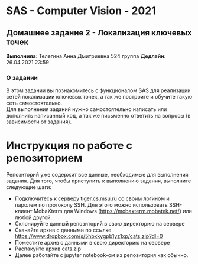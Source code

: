 # SAS - Computer Vision - 2021

## Домашнее задание 2 - Локализация ключевых точек
**Выполнила**: Телегина Анна Дмитриевна 524 группа
**Дедлайн:** 26.04.2021 23:59

### О задании
В этом задании вы познакомитесь с функционалом SAS для реализации сетей локализации ключевых точек, а так же построите и обучите такую сеть самостоятельно.
<br>
Для выполнения заданий нужно самостоятельно написать или дополнить написанный код, а так же письменно ответить на вопросы (в зависимости от задания).

# Инструкция по работе с репозиторием
Репозиторий уже содержит все данные, необходимые для выполнения задания.
Для того, чтобы приступить к выполнению задания, выполните следующие шаги:
- Подключитесь к серверу tiger.cs.msu.ru со своим логином и паролем по протоколу SSH. Для этого можно использовать SSH-клиент MobaXterm для Windows (https://mobaxterm.mobatek.net/) или любой другой.
- Склонируйте данный репозиторий в свою директорию на сервере
- Cкачайте архив с данными по ссылке https://www.dropbox.com/s/5hbxkygpb1yz1xp/cats.zip?dl=0
- Поместите архив с данными в свою директорию на сервере
- Распакуйте архив cats.zip
- Далее работайте с jupyter notebook-ом из репозитория как обычно.
